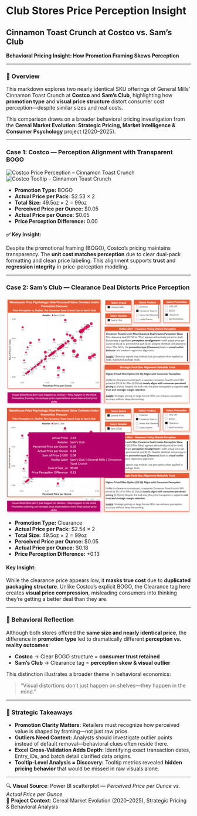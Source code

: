 # Club Stores Price Perception Insight  
## Cinnamon Toast Crunch at Costco vs. Sam’s Club  
**Behavioral Pricing Insight: How Promotion Framing Skews Perception**

---

### 🧠 Overview
This markdown explores two nearly identical SKU offerings of General Mills’ Cinnamon Toast Crunch at **Costco** and **Sam’s Club**, highlighting how **promotion type** and **visual price structure** distort consumer cost perception—despite similar sizes and real costs.

This comparison draws on a broader behavioral pricing investigation from the **Cereal Market Evolution: Strategic Pricing, Market Intelligence & Consumer Psychology** project (2020–2025).

---

### Case 1: Costco — Perception Alignment with Transparent BOGO

![Costco Price Perception – Cinnamon Toast Crunch](../Images/Costco_CTC_Price_Perception.png)
![Costco Tooltip – Cinnamon Toast Crunch](../Images/Costco_CTC_Price_PerceptionTT.png)

- **Promotion Type:** BOGO  
- **Actual Price per Pack:** $2.53 × 2  
- **Total Size:** 49.5oz × 2 = 99oz  
- **Perceived Price per Ounce:** $0.05  
- **Actual Price per Ounce:** $0.05  
- **Price Perception Difference:** 0.00

#### ✅ Key Insight:
Despite the promotional framing (BOGO), Costco’s pricing maintains transparency. The **unit cost matches perception** due to clear dual-pack formatting and clean price labeling. This alignment supports **trust** and **regression integrity** in price-perception modeling.

---

### Case 2: Sam’s Club — Clearance Deal Distorts Price Perception

![Sam’s Club Price Perception – Cinnamon Toast Crunch](../Images/Sams_CTC_Perception_Clearance.png)
![Sam’s Club Tooltip – Cinnamon Toast Crunch](../Images/Sams_CTC_Perception_ClearanceTT.png)

- **Promotion Type:** Clearance  
- **Actual Price per Pack:** $2.54 × 2  
- **Total Size:** 49.5oz × 2 = 99oz  
- **Perceived Price per Ounce:** $0.05  
- **Actual Price per Ounce:** $0.18  
- **Price Perception Difference:** +0.13

#### Key Insight:
While the clearance price appears low, it **masks true cost** due to **duplicated packaging structure**. Unlike Costco’s explicit BOGO, the Clearance tag here creates **visual price compression**, misleading consumers into thinking they’re getting a better deal than they are.

---

### 🧠 Behavioral Reflection
Although both stores offered the **same size and nearly identical price**, the difference in **promotion type** led to dramatically different **perception vs. reality outcomes**:

- **Costco** → Clear BOGO structure = **consumer trust retained**
- **Sam’s Club** → Clearance tag = **perception skew & visual outlier**

This distinction illustrates a broader theme in behavioral economics:  
> “Visual distortions don’t just happen on shelves—they happen in the mind.”  

---

### 🧠 Strategic Takeaways
- **Promotion Clarity Matters:** Retailers must recognize how perceived value is shaped by framing—not just raw price.
- **Outliers Need Context:** Analysts should investigate outlier points instead of default removal—behavioral clues often reside there.
- **Excel Cross-Validation Adds Depth:** Identifying exact transaction dates, Entry_IDs, and batch detail clarified data origins.
- **Tooltip-Level Analysis = Discovery:** Tooltip metrics revealed **hidden pricing behavior** that would be missed in raw visuals alone.

---

🔍 **Visual Source**: Power BI scatterplot — *Perceived Price per Ounce vs. Actual Price per Ounce*  
🧠 **Project Context**: Cereal Market Evolution (2020–2025), Strategic Pricing & Behavioral Analysis  
